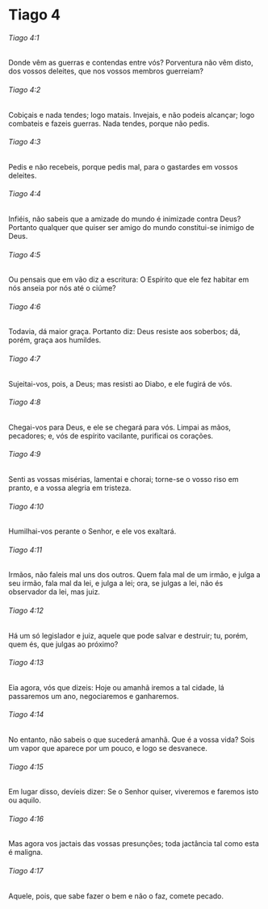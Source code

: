 # Tiago 4

###### Tiago 4:1

Donde vêm as guerras e contendas entre vós? Porventura não vêm disto, dos vossos deleites, que nos vossos membros guerreiam?

###### Tiago 4:2

Cobiçais e nada tendes; logo matais. Invejais, e não podeis alcançar; logo combateis e fazeis guerras. Nada tendes, porque não pedis.

###### Tiago 4:3

Pedis e não recebeis, porque pedis mal, para o gastardes em vossos deleites.

###### Tiago 4:4

Infiéis, não sabeis que a amizade do mundo é inimizade contra Deus? Portanto qualquer que quiser ser amigo do mundo constitui-se inimigo de Deus.

###### Tiago 4:5

Ou pensais que em vão diz a escritura: O Espírito que ele fez habitar em nós anseia por nós até o ciúme?

###### Tiago 4:6

Todavia, dá maior graça. Portanto diz: Deus resiste aos soberbos; dá, porém, graça aos humildes.

###### Tiago 4:7

Sujeitai-vos, pois, a Deus; mas resisti ao Diabo, e ele fugirá de vós.

###### Tiago 4:8

Chegai-vos para Deus, e ele se chegará para vós. Limpai as mãos, pecadores; e, vós de espírito vacilante, purificai os corações.

###### Tiago 4:9

Senti as vossas misérias, lamentai e chorai; torne-se o vosso riso em pranto, e a vossa alegria em tristeza.

###### Tiago 4:10

Humilhai-vos perante o Senhor, e ele vos exaltará.

###### Tiago 4:11

Irmãos, não faleis mal uns dos outros. Quem fala mal de um irmão, e julga a seu irmão, fala mal da lei, e julga a lei; ora, se julgas a lei, não és observador da lei, mas juiz.

###### Tiago 4:12

Há um só legislador e juiz, aquele que pode salvar e destruir; tu, porém, quem és, que julgas ao próximo?

###### Tiago 4:13

Eia agora, vós que dizeis: Hoje ou amanhã iremos a tal cidade, lá passaremos um ano, negociaremos e ganharemos.

###### Tiago 4:14

No entanto, não sabeis o que sucederá amanhã. Que é a vossa vida? Sois um vapor que aparece por um pouco, e logo se desvanece.

###### Tiago 4:15

Em lugar disso, devíeis dizer: Se o Senhor quiser, viveremos e faremos isto ou aquilo.

###### Tiago 4:16

Mas agora vos jactais das vossas presunções; toda jactância tal como esta é maligna.

###### Tiago 4:17

Aquele, pois, que sabe fazer o bem e não o faz, comete pecado.


